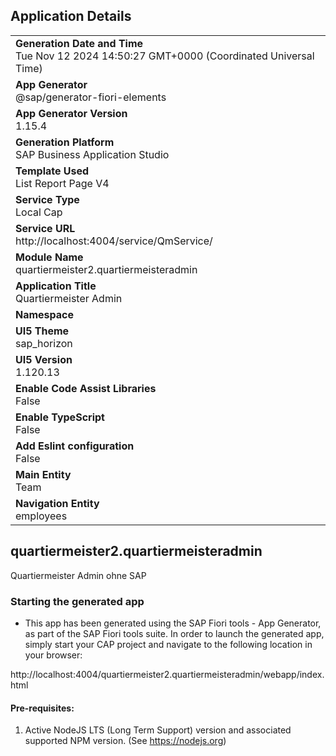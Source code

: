 ## Application Details
|               |
| ------------- |
|**Generation Date and Time**<br>Tue Nov 12 2024 14:50:27 GMT+0000 (Coordinated Universal Time)|
|**App Generator**<br>@sap/generator-fiori-elements|
|**App Generator Version**<br>1.15.4|
|**Generation Platform**<br>SAP Business Application Studio|
|**Template Used**<br>List Report Page V4|
|**Service Type**<br>Local Cap|
|**Service URL**<br>http://localhost:4004/service/QmService/|
|**Module Name**<br>quartiermeister2.quartiermeisteradmin|
|**Application Title**<br>Quartiermeister Admin|
|**Namespace**<br>|
|**UI5 Theme**<br>sap_horizon|
|**UI5 Version**<br>1.120.13|
|**Enable Code Assist Libraries**<br>False|
|**Enable TypeScript**<br>False|
|**Add Eslint configuration**<br>False|
|**Main Entity**<br>Team|
|**Navigation Entity**<br>employees|

## quartiermeister2.quartiermeisteradmin

Quartiermeister Admin ohne SAP

### Starting the generated app

-   This app has been generated using the SAP Fiori tools - App Generator, as part of the SAP Fiori tools suite.  In order to launch the generated app, simply start your CAP project and navigate to the following location in your browser:

http://localhost:4004/quartiermeister2.quartiermeisteradmin/webapp/index.html

#### Pre-requisites:

1. Active NodeJS LTS (Long Term Support) version and associated supported NPM version.  (See https://nodejs.org)


